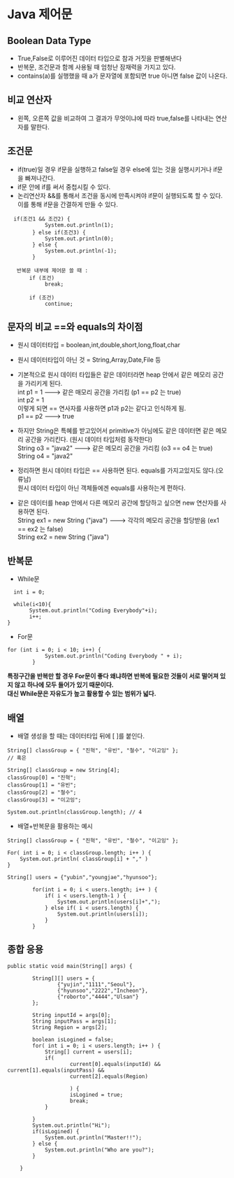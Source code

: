 # Java 제어문
## Boolean Data Type
* True,False로 이루어진 데이터 타입으로 참과 거짓을 판별해낸다
* 반복문, 조건문과 함께 사용될 때 엄청난 잠재력을 가지고 있다.
* contains(a)를 실행했을 때 a가 문자열에 포함되면 true 아니면 false 값이 나온다.

## 비교 연산자
* 왼쪽, 오른쪽 값을 비교하여 그 결과가 무엇이냐에 따라 true,false를 나타내는 연산자를 말한다.

## 조건문
* if(true)일 경우 if문을 실행하고 false일 경우 else에 있는 것을 실행시키거나 if문을 빠져나간다.
* if문 안에 if를 써서 중첩시킬 수 있다.
* 논리연산자 &&를 통해서 조건을 동시에 만족시켜야 if문이 실행되도록 할 수 있다. 이를 통해 if문을 간결하게 만들 수 있다.
```
  if(조건1 && 조건2) {
            System.out.println(1);
        } else if(조건3) {
            System.out.println(0);
        } else {
            System.out.println(-1);
        }
        
   반복문 내부에 제어문 쓸 때 :
       if (조건)
        	break;
        
       if (조건)
        	continue;
```
## 문자의 비교 ==와 equals의 차이점
* 원시 데이터타입 = boolean,int,double,short,long,float,char
* 원시 데이터타입이 아닌 것 = String,Array,Date,File 등
* 기본적으로 원시 데이터 타입들은 같은 데이터라면 heap 안에서 같은 메모리 공간을 가리키게 된다.  
  int p1 = 1 ---> 같은 매모리 공간을 가리킴 (p1 == p2 는 true)  
  int p2 = 1  
  이렇게 되면 == 연사자를 사용하면 p1과 p2는 같다고 인식하게 됨.    
  p1 == p2 ---> true
  
* 하지만 String은 특혜를 받고있어서 primitive가 아님에도 같은 데이터면 같은 메모리 공간을 가리킨다. (원시 데이터 타입처럼 동작한다)  
  String o3 = "java2" ---> 같은 메모리 공간을 가리킴 (o3 == o4 는 true)    
  String o4 = "java2"

* 정리하면 원시 데이터 타입은 == 사용하면 된다. equals를 가지고있지도 않다.(오류남)  
  원시 데이터 타입이 아닌 객체들에겐 equals를 사용하는게 편하다.

* 같은 데이터를 heap 안에서 다른 메모리 공간에 할당하고 싶으면 new 연산자를 사용하면 된다.  
  String ex1 = new String ("java") ---> 각각의 메모리 공간을 할당받음 (ex1 == ex2 는 false)    
  String ex2 = new String ("java")
  
## 반복문
* While문
``` 
  int i = 0;

  while(i<10){         
       System.out.println("Coding Everybody"+i);
       i++;
}
```
* For문
```
for (int i = 0; i < 10; i++) {
            System.out.println("Coding Everybody " + i);
        }
```
**특정구간을 반복만 할 경우 For문이 좋다 왜냐하면 반복에 필요한 것들이 서로 떨어져 있지 않고 하나에 모두 들어가 있기 때문이다.    
대신 While문은 자유도가 높고 활용할 수 있는 범위가 넓다.**

## 배열
* 배열 생성을 할 때는 데이터타입 뒤에 [ ]를 붙인다.
```
String[] classGroup = { "진혁", "유빈", "철수", "이고잉" };
// 혹은

String[] classGroup = new String[4];
classGroup[0] = "진혁";
classGroup[1] = "유빈";
classGroup[2] = "철수";
classGroup[3] = "이고잉";

System.out.println(classGroup.length); // 4
```
* 배열+반복문을 활용하는 예시
```
String[] classGroup = { "진혁", "유빈", "철수", "이고잉" };

For( int i = 0; i < classGroup.length; i++ ) {
    System.out.println( classGroup[i] + "," )
}
```
```
String[] users = {"yubin","youngjae","hyunsoo"};
		
		for(int i = 0; i < users.length; i++ ) {
			if( i < users.length-1 ) {
				System.out.println(users[i]+",");
			} else if( i < users.length) {
				System.out.println(users[i]);
			}
		}
```
## 종합 응용
```
public static void main(String[] args) {
		
		String[][] users = {
				{"yujin","1111","Seoul"},
				{"hyunsoo","2222","Incheon"},
				{"roborto","4444","Ulsan"}
		};

		String inputId = args[0];
		String inputPass = args[1];
		String Region = args[2];
				
		boolean isLogined = false;
		for( int i = 0; i < users.length; i++ ) {
			String[] current = users[i];
			if(
					current[0].equals(inputId) && current[1].equals(inputPass) && 
					current[2].equals(Region)
					
					) { 
					isLogined = true;
					break;
			}
			
		}
		System.out.println("Hi");
		if(isLogined) {
			System.out.println("Master!!");
		} else {
			System.out.println("Who are you?");
		}
		
	}

```
